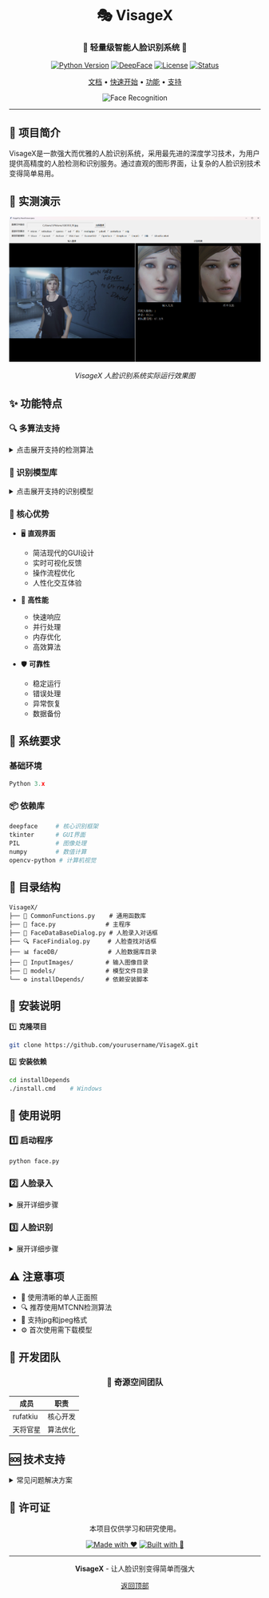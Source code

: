 <div align="center">

<a id="readme-top"></a>

# 🎭 VisageX

<h3>🌟 轻量级智能人脸识别系统 🌟</h3>

[![Python Version](https://img.shields.io/badge/Python-3.x-blue.svg)](https://www.python.org/)
[![DeepFace](https://img.shields.io/badge/DeepFace-Latest-green.svg)](https://github.com/serengil/deepface)
[![License](https://img.shields.io/badge/License-MIT-yellow.svg)](LICENSE)
[![Status](https://img.shields.io/badge/Status-Active-success.svg)](https://github.com)

[文档](#documentation) •
[快速开始](#quick-start) •
[功能](#features) •
[支持](#support)

![Face Recognition](https://img.shields.io/badge/Face%20Recognition-brightgreen)

</div>

---

<a id="features"></a>
## 🌟 项目简介

VisageX是一款强大而优雅的人脸识别系统，采用最先进的深度学习技术，为用户提供高精度的人脸检测和识别服务。通过直观的图形界面，让复杂的人脸识别技术变得简单易用。

## 🎯 实测演示

<div align="center">

![image](https://github.com/Metastem/VisageX/blob/main/img/image.png)

*VisageX 人脸识别系统实际运行效果图*

</div>

## ✨ 功能特点

### 🔍 多算法支持
<details>
<summary>点击展开支持的检测算法</summary>

| 算法 | 特点 | 适用场景 |
|------|------|----------|
| MTCNN | 高精度 | 通用场景 |
| RetinaFace | 快速准确 | 实时检测 |
| OpenCV | 轻量级 | 简单场景 |
| SSD | 高性能 | 大规模处理 |
| DLIB | 稳定可靠 | 精确检测 |
| MediaPipe | 实时性强 | 视频流处理 |
| YOLOv8 | 最新技术 | 复杂场景 |
| CenterFace | 平衡型 | 移动端 |

</details>

### 🧠 识别模型库
<details>
<summary>点击展开支持的识别模型</summary>

| 模型 | 精度 | 特点 |
|------|------|------|
| SFace | ⭐⭐⭐⭐⭐ | 最新技术 |
| Facenet | ⭐⭐⭐⭐ | 经典可靠 |
| ArcFace | ⭐⭐⭐⭐⭐ | 高精度 |
| VGG-Face | ⭐⭐⭐ | 稳定 |
| Facenet512 | ⭐⭐⭐⭐ | 高维特征 |
| OpenFace | ⭐⭐⭐ | 开源友好 |
| DeepFace | ⭐⭐⭐⭐ | 深度学习 |
| DeepID | ⭐⭐⭐ | 经典架构 |
| Dlib | ⭐⭐⭐ | 传统稳定 |
| GhostFaceNet | ⭐⭐⭐⭐⭐ | 轻量高效 |

</details>

### 💫 核心优势

- 🖥️ **直观界面**
  - 简洁现代的GUI设计
  - 实时可视化反馈
  - 操作流程优化
  - 人性化交互体验

- 🚀 **高性能**
  - 快速响应
  - 并行处理
  - 内存优化
  - 高效算法

- 🛡️ **可靠性**
  - 稳定运行
  - 错误处理
  - 异常恢复
  - 数据备份

<a id="quick-start"></a>
## 🔧 系统要求

### 基础环境
```python
Python 3.x
```

### 📦 依赖库
```bash
deepface     # 核心识别框架
tkinter      # GUI界面
PIL          # 图像处理
numpy        # 数值计算
opencv-python # 计算机视觉
```

## 📁 目录结构

```
VisageX/
├── 📜 CommonFunctions.py    # 通用函数库
├── 🎯 face.py              # 主程序
├── 📝 FaceDataBaseDialog.py # 人脸录入对话框
├── 🔍 FaceFindialog.py     # 人脸查找对话框
├── 📊 faceDB/              # 人脸数据库目录
├── 📸 InputImages/         # 输入图像目录
├── 🧠 models/              # 模型文件目录
└── ⚙️ installDepends/      # 依赖安装脚本
```

## 🚀 安装说明

1️⃣ **克隆项目**
```bash
git clone https://github.com/yourusername/VisageX.git
```

2️⃣ **安装依赖**
```bash
cd installDepends
./install.cmd    # Windows
```

<a id="documentation"></a>
## 📖 使用说明

### 1️⃣ 启动程序
```bash
python face.py
```

### 2️⃣ 人脸录入
<details>
<summary>展开详细步骤</summary>

1. 点击 "人脸录入" 按钮
2. 选择需要录入的图像文件
3. 选择人脸检测算法
4. 系统自动检测人脸并显示
5. 输入姓名后点击 "入库" 保存

> 💡 提示：建议使用清晰的正面照片，光线充足

</details>

### 3️⃣ 人脸识别
<details>
<summary>展开详细步骤</summary>

1. 点击 "人脸识别" 按钮
2. 选择需要识别的图像文件
3. 选择人脸检测算法和匹配模型
4. 系统自动进行人脸匹配
5. 查看识别结果和相似度

> 💡 提示：首次使用会自动下载模型文件

</details>

## ⚠️ 注意事项

- 📸 使用清晰的单人正面照
- 🔍 推荐使用MTCNN检测算法
- 📄 支持jpg和jpeg格式
- ⚙️ 首次使用需下载模型

## 👥 开发团队

<div align="center">

### 🌟 奇源空间团队

| 成员 | 职责 |
|------|------|
| rufatkiu | 核心开发 |
| 天将官星 | 算法优化 |

</div>

<a id="support"></a>
## 🆘 技术支持

<details>
<summary>常见问题解决方案</summary>

### 1. 安装问题
- ✓ 检查Python版本
- ✓ 确认依赖完整性
- ✓ 查看安装日志

### 2. 运行问题
- ✓ 验证图像格式
- ✓ 确认模型下载
- ✓ 检查内存占用

### 3. 识别问题
- ✓ 确保光线充足
- ✓ 使用正面照片
- ✓ 调整算法参数

</details>

## 📄 许可证

<div align="center">

本项目仅供学习和研究使用。

[![Made with ❤️](https://img.shields.io/badge/Made%20with-❤️-red.svg)](https://github.com)
[![Built with 🦾](https://img.shields.io/badge/Built%20with-🦾-blue.svg)](https://github.com)

</div>

---

<div align="center">

**VisageX** - 让人脸识别变得简单而强大

[返回顶部](#readme-top)

</div>

